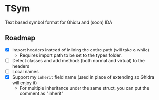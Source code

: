 # TSym
Text based symbol format for Ghidra and (soon) IDA

## Roadmap
 - [X] Import headers instead of inlining the entire path (will take a while)
   - Requires import path to be set to the types folder.
 - [ ] Detect classes and add methods (both normal and virtual) to the headers
 - [ ] Local names
 - [X] Support my `inherit` field name (used in place of extending so Ghidra will enjoy it)
   - For multiple inheritance under the same struct, you can put the comment as "inherit"